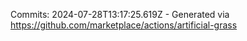 Commits: 2024-07-28T13:17:25.619Z - Generated via https://github.com/marketplace/actions/artificial-grass
<br>
